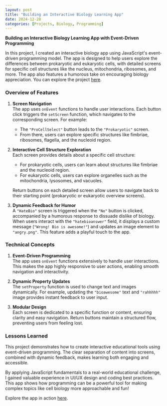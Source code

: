 ```yaml
---
layout: post
title: "Building an Interactive Biology Learning App"
date: 2024-12-28
categories: [Projects, Biology, Programming]
---
```

**Building an Interactive Biology Learning App with Event-Driven Programming**  

In this project, I created an interactive biology app using JavaScript's event-driven programming model. The app is designed to help users explore the differences between prokaryotic and eukaryotic cells, with detailed screens for specific cell structures like the nucleus, mitochondria, ribosomes, and more. The app also features a humorous take on encouraging biology appreciation. You can explore the project [here](https://studio.code.org/projects/applab/abYXG6WYkMyRERk_SlNMOOZVKxCZrvAr8k07cYI4dpE/edit).  

### Overview of Features  

1. **Screen Navigation**  
   The app uses `onEvent` functions to handle user interactions. Each button click triggers the `setScreen` function, which navigates to the corresponding screen. For example:  
   - The `"ProCellSelect"` button leads to the `"Prokaryotic"` screen.  
   - From there, users can explore specific structures like fimbriae, ribosomes, flagella, and the nucleoid region.  

2. **Interactive Cell Structure Exploration**  
   Each screen provides details about a specific cell structure:  
   - For prokaryotic cells, users can learn about structures like fimbriae and the nucleoid region.  
   - For eukaryotic cells, users can explore organelles such as the mitochondria, lysosomes, and vacuoles.  

   Return buttons on each detailed screen allow users to navigate back to their starting point (prokaryotic or eukaryotic overview screens).  

3. **Dynamic Feedback for Humor**  
   A `"HateBio"` screen is triggered when the `"No"` button is clicked, accompanied by a humorous response to dissuade dislike of biology. When users interact with the `"hatebioanswer"` field, it displays a custom message (`"Wrong! Bio is awesome!"`) and updates an image element to `"angry.png"`. This feature adds a playful touch to the app.  

### Technical Concepts  

1. **Event-Driven Programming**  
   The app uses `onEvent` functions extensively to handle user interactions. This makes the app highly responsive to user actions, enabling smooth navigation and interactivity.  

2. **Dynamic Property Updates**  
   The `setProperty` function is used to change text and images dynamically. For example, updating the `"bioawesome"` text and `"rahhhhh"` image provides instant feedback to user input.  

3. **Modular Design**  
   Each screen is dedicated to a specific function or content, ensuring clarity and easy navigation. Return buttons maintain a structured flow, preventing users from feeling lost.  

### Lessons Learned  

This project demonstrates how to create interactive educational tools using event-driven programming. The clear separation of content into screens, combined with dynamic feedback, makes learning both engaging and accessible.  

By applying JavaScript fundamentals to a real-world educational challenge, I gained valuable experience in UI/UX design and coding best practices. This app shows how programming can be a powerful tool for making complex topics like cell biology more approachable and fun!  

Explore the app in action [here](https://studio.code.org/projects/applab/abYXG6WYkMyRERk_SlNMOOZVKxCZrvAr8k07cYI4dpE/edit).